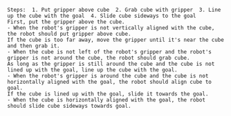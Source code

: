
    Steps:  1. Put gripper above cube  2. Grab cube with gripper  3. Line up the cube with the goal  4. Slide cube sideways to the goal
    First, put the gripper above the cube.
    - When the robot's gripper is not vertically aligned with the cube, the robot should put gripper above cube.
    If the cube is too far away, move the gripper until it's near the cube and then grab it.
    - When the cube is not left of the robot's gripper and the robot's gripper is not around the cube, the robot should grab cube.
    As long as the gripper is still around the cube and the cube is not lined up with the goal, line up the cube with the goal.
    - When the robot's gripper is around the cube and the cube is not horizontally aligned with the goal, the robot should align cube to goal.
    If the cube is lined up with the goal, slide it towards the goal.
    - When the cube is horizontally aligned with the goal, the robot should slide cube sideways towards goal.